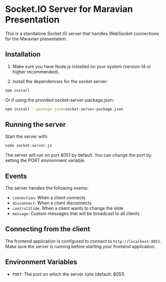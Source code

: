 # Socket.IO Server for Maravian Presentation

This is a standalone Socket.IO server that handles WebSocket connections for the Maravian presentation.

## Installation

1. Make sure you have Node.js installed on your system (version 14 or higher recommended).

2. Install the dependencies for the socket server:

```bash
npm install
```

Or if using the provided socket-server-package.json:

```bash
npm install --package-json=socket-server-package.json
```

## Running the server

Start the server with:

```bash
node socket-server.js
```

The server will run on port 8051 by default. You can change the port by setting the PORT environment variable.

## Events

The server handles the following events:

- `connection`: When a client connects
- `disconnect`: When a client disconnects
- `controlSlide`: When a client wants to change the slide
- `message`: Custom messages that will be broadcast to all clients

## Connecting from the client

The frontend application is configured to connect to `http://localhost:8051`. Make sure the server is running before starting your frontend application.

## Environment Variables

- `PORT`: The port on which the server runs (default: 8051)
